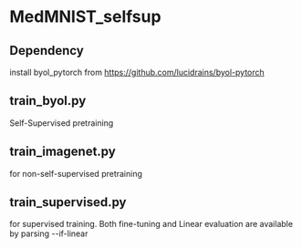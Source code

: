 # MedMNIST_selfsup

## Dependency
install byol_pytorch from https://github.com/lucidrains/byol-pytorch

## train_byol.py
Self-Supervised pretraining

## train_imagenet.py
for non-self-supervised pretraining

## train_supervised.py
for supervised training. Both fine-tuning and Linear evaluation are available by parsing --if-linear
